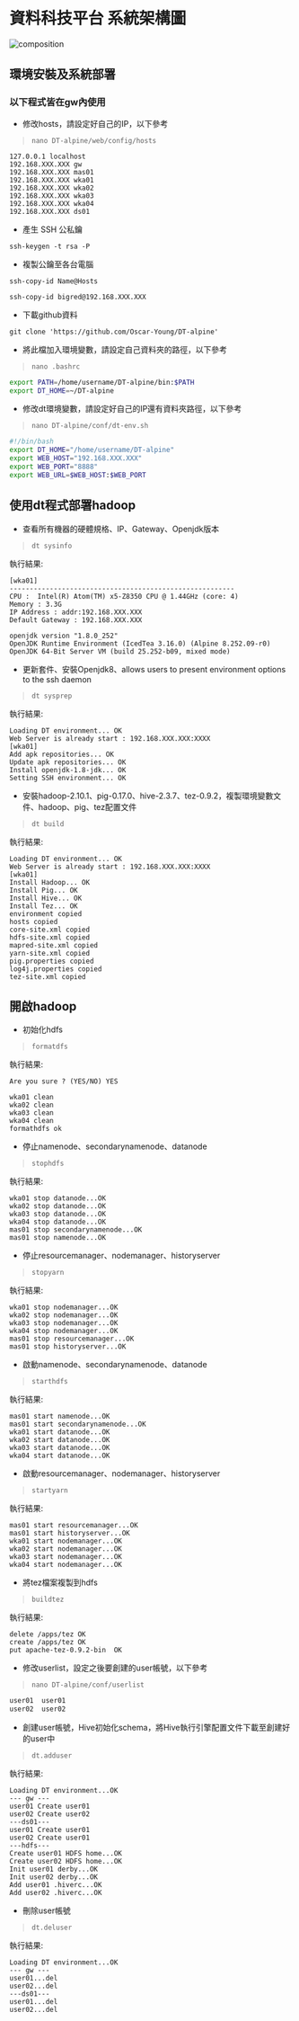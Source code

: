 # 資料科技平台 系統架構圖

![composition](https://github.com/Oscar-Young/DT-alpine/blob/master/doc/picture/1603965913790.jpg)

## 環境安裝及系統部署

### 以下程式皆在gw內使用

* 修改hosts，請設定好自己的IP，以下參考

>`nano DT-alpine/web/config/hosts`

```
127.0.0.1 localhost
192.168.XXX.XXX gw
192.168.XXX.XXX mas01
192.168.XXX.XXX wka01
192.168.XXX.XXX wka02
192.168.XXX.XXX wka03
192.168.XXX.XXX wka04
192.168.XXX.XXX ds01
```

* 產生 SSH 公私鑰

`ssh-keygen -t rsa -P `

* 複製公鑰至各台電腦

`ssh-copy-id Name@Hosts`

`ssh-copy-id bigred@192.168.XXX.XXX`

* 下載github資料

`git clone 'https://github.com/Oscar-Young/DT-alpine'`

* 將此檔加入環境變數，請設定自己資料夾的路徑，以下參考

>`nano .bashrc `

```bash
export PATH=/home/username/DT-alpine/bin:$PATH
export DT_HOME=~/DT-alpine
```


* 修改dt環境變數，請設定好自己的IP還有資料夾路徑，以下參考

>`nano DT-alpine/conf/dt-env.sh`

```bash
#!/bin/bash
export DT_HOME="/home/username/DT-alpine"
export WEB_HOST="192.168.XXX.XXX"
export WEB_PORT="8888"
export WEB_URL=$WEB_HOST:$WEB_PORT
```

## 使用dt程式部署hadoop

* 查看所有機器的硬體規格、IP、Gateway、Openjdk版本
>`dt sysinfo`

執行結果:

```
[wka01]
--------------------------------------------------------
CPU :  Intel(R) Atom(TM) x5-Z8350 CPU @ 1.44GHz (core: 4)
Memory : 3.3G
IP Address : addr:192.168.XXX.XXX
Default Gateway : 192.168.XXX.XXX

openjdk version "1.8.0_252"
OpenJDK Runtime Environment (IcedTea 3.16.0) (Alpine 8.252.09-r0)
OpenJDK 64-Bit Server VM (build 25.252-b09, mixed mode)
```
* 更新套件、安裝Openjdk8、allows users to present environment options to the ssh daemon
>`dt sysprep`

執行結果:

```
Loading DT environment... OK
Web Server is already start : 192.168.XXX.XXX:XXXX
[wka01]
Add apk repositories... OK
Update apk repositories... OK
Install openjdk-1.8-jdk... OK
Setting SSH environment... OK
```

* 安裝hadoop-2.10.1、pig-0.17.0、hive-2.3.7、tez-0.9.2，複製環境變數文件、hadoop、pig、tez配置文件
>`dt build`

執行結果:

```
Loading DT environment... OK
Web Server is already start : 192.168.XXX.XXX:XXXX
[wka01]
Install Hadoop... OK
Install Pig... OK
Install Hive... OK
Install Tez... OK
environment copied
hosts copied
core-site.xml copied
hdfs-site.xml copied
mapred-site.xml copied
yarn-site.xml copied
pig.properties copied
log4j.properties copied
tez-site.xml copied
```

## 開啟hadoop
* 初始化hdfs
>`formatdfs`

執行結果:

`Are you sure ? (YES/NO) YES`

```
wka01 clean
wka02 clean
wka03 clean
wka04 clean
formathdfs ok
```
* 停止namenode、secondarynamenode、datanode
>`stophdfs`

執行結果:

```
wka01 stop datanode...OK
wka02 stop datanode...OK
wka03 stop datanode...OK
wka04 stop datanode...OK
mas01 stop secondarynamenode...OK
mas01 stop namenode...OK
```
* 停止resourcemanager、nodemanager、historyserver
>`stopyarn`

執行結果:

```
wka01 stop nodemanager...OK
wka02 stop nodemanager...OK
wka03 stop nodemanager...OK
wka04 stop nodemanager...OK
mas01 stop resourcemanager...OK
mas01 stop historyserver...OK
```
* 啟動namenode、secondarynamenode、datanode
>`starthdfs`

執行結果:

```
mas01 start namenode...OK
mas01 start secondarynamenode...OK
wka01 start datanode...OK
wka02 start datanode...OK
wka03 start datanode...OK
wka04 start datanode...OK
```
* 啟動resourcemanager、nodemanager、historyserver
>`startyarn`

執行結果:

```
mas01 start resourcemanager...OK
mas01 start historyserver...OK
wka01 start nodemanager...OK
wka02 start nodemanager...OK
wka03 start nodemanager...OK
wka04 start nodemanager...OK
```
* 將tez檔案複製到hdfs
>`buildtez`

執行結果:

```
delete /apps/tez OK
create /apps/tez OK
put apache-tez-0.9.2-bin  OK
```
* 修改userlist，設定之後要創建的user帳號，以下參考
>`nano DT-alpine/conf/userlist`

```bash
user01	user01
user02	user02
```
* 創建user帳號，Hive初始化schema，將Hive執行引擎配置文件下載至創建好的user中
>`dt.adduser`

執行結果:

```
Loading DT environment...OK
--- gw ---
user01 Create user01
user02 Create user02
---ds01---
user01 Create user01
user02 Create user01
---hdfs---
Create user01 HDFS home...OK
Create user02 HDFS home...OK
Init user01 derby...OK
Init user02 derby...OK
Add user01 .hiverc...OK
Add user02 .hiverc...OK
```
* 刪除user帳號
>`dt.deluser`

執行結果:

```
Loading DT environment...OK
--- gw ---
user01...del
user02...del
---ds01---
user01...del
user02...del
```
